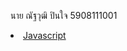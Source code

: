 

นาย ณัฐวุฒิ ปินใจ
5908111001
<li><a href="https://nattawut224.000webhostapp.com/">Javascript</a></li>


